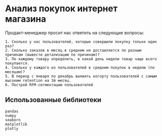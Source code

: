 # Анализ покупок интернет магазина


Продакт-менеджер просит нас ответить на следующие вопросы:

    1. Сколько у нас пользователей, которые совершили покупку только один раз?
    2. Сколько заказов в месяц в среднем не доставляется по разным причинам (вывести детализацию по причинам)?
    3. По каждому товару определить, в какой день недели товар чаще всего покупается.
    4. Сколько у каждого из пользователей в среднем покупок в неделю (по месяцам)?
    5. В период с января по декабрь выявить когорту пользователей с самым высоким retention на 3й месяц.
    6. Построй RFM-сегментацию пользователей

## Использованные библиотеки
```
pandas
numpy
seaborn
matplotlib
plotly
```